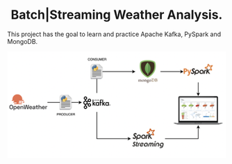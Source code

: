 <h1 align="center">
  Batch|Streaming Weather Analysis.
</h1>

This project has the goal to learn and practice Apache Kafka, PySpark and MongoDB.

<p align="center">
  <img width="830" alt="Screen Shot 2021-11-11 at 17 46 57" src="https://github.com/felipedmnq/streaming-weather-kafka/blob/master/images/Screen%20Shot%202021-12-23%20at%2008.45.30.png?raw=true">
</p>
